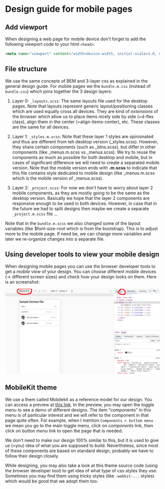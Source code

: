 
Design guide for mobile pages
=================================

Add viewport
--------------------
When designing a web page for mobile device don't forget to add the following viewport code to your html `<head>`:

```html
<meta name="viewport" content="width=device-width, initial-scale=1.0, maximum-scale=1.0, user-scalable=0">
```

File structure
--------------------
We use the same concepts of BEM and 3-layer css as explained in the general design guide. For mobile pages we the `bundle.m.css` (instead of `bundle.css`) which joins together the 3 design layers:

1. Layer 0: `_layouts.scss`: The same layouts file used for the desktop pages. Note that layouts represent generic layout/positioning classes which are used equally cross all devices. They are kind of *extensions* of the browser which allow us to place items nicely side by side (=d-flex class), align them in the center (=align-items-center), etc. These classes are the same for all devices.
   
2. Layer 1: `_styles.m.scss`: Note that these layer 1 styles are opinionated and thus are different from teh desktop version (_styles.scss). However, they share certain components (such as _btns.scss), but differ in other components (like _menus.m.scss vs _menus.scss). We try to reuse the components as much as possible for both desktop and mobile, but in cases of significant difference we will need to create a separated mobile version. Note that the mobile version ends with **.m.scss** to indicate that this file contains style dedicated to mobile design (like _menus.m.scss which is the mobile version of _menus.scss). 

3. Layer 2: `_project.scss`: For now we don't have to worry about layer 2 mobile components, as they are mostly going to be the same as the desktop version. Basically we hope that the layer 2 components are responsive enough to be used in both devices. However, in case that in the future we had to split designs then maybe we create a separate `_project.m.scss` file ...

Note that in the `bundle.m.scss` we also changed some of the layout variables (like $font-size-root which is from the bootstrap). This is to adjust more to the mobile page. If need be, we can change more variables and later we re-organize changes into a separate file.  


Using developer tools to view your mobile design
--------------------------------------------------
When designing mobile pages you can use the browser developer tools to get a *mobile view* of your design. You can choose different mobile devices (-> different screen sizes) and check how your design looks on them. Here is an screenshot:

![alt text](./dev-tools-mobile.png "Developer tools for mobile pages")



MobileKit theme
---------------------
We use a them called Mobilekit as a reference model for our design. You can access a preview at [this link](https://mobilekit.bragherstudio.com/). In the preview, you may open the toggle menu to see a demo of different designs. The item "components" in this menu is of particular interest and we will refer to the component in that page quite often. For example, when I mention `Components > buttom menu` we mean you go to the main toggle menu, click on *components* link, then click on *button menu* link to open the page that is needed. 

We don't need to make our design 100% similar to this, but it is used to give us (=you) idea of what you are supposed to build. Nevertheless, since most of these components are based on standard design, probably we have to follow their design closely.

While designing, you may also take a look at this theme source code (using the browser developer tool) to get idea of what type of css styles they use. Sometimes you may find them using tricky styles (like `-webkit-...` styles) which would be good that we adopt them too.


